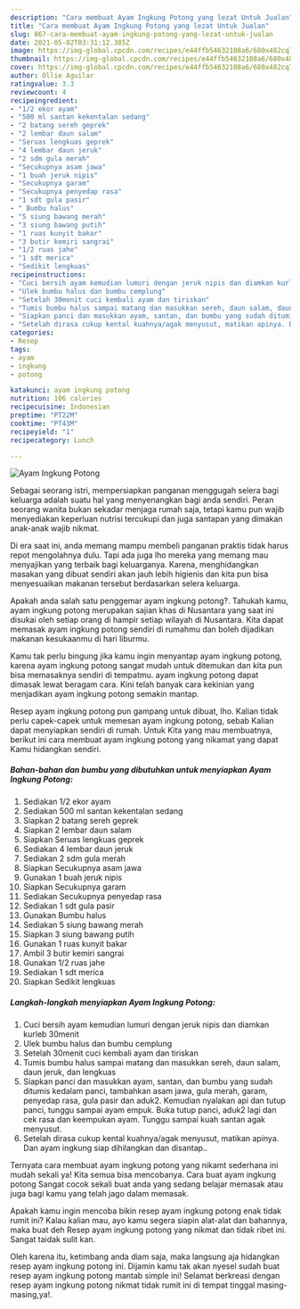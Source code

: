 ```yaml
---
description: "Cara membuat Ayam Ingkung Potong yang lezat Untuk Jualan"
title: "Cara membuat Ayam Ingkung Potong yang lezat Untuk Jualan"
slug: 867-cara-membuat-ayam-ingkung-potong-yang-lezat-untuk-jualan
date: 2021-05-02T03:31:12.385Z
image: https://img-global.cpcdn.com/recipes/e44ffb54632108a6/680x482cq70/ayam-ingkung-potong-foto-resep-utama.jpg
thumbnail: https://img-global.cpcdn.com/recipes/e44ffb54632108a6/680x482cq70/ayam-ingkung-potong-foto-resep-utama.jpg
cover: https://img-global.cpcdn.com/recipes/e44ffb54632108a6/680x482cq70/ayam-ingkung-potong-foto-resep-utama.jpg
author: Ollie Aguilar
ratingvalue: 3.3
reviewcount: 4
recipeingredient:
- "1/2 ekor ayam"
- "500 ml santan kekentalan sedang"
- "2 batang sereh geprek"
- "2 lembar daun salam"
- "Seruas lengkuas geprek"
- "4 lembar daun jeruk"
- "2 sdm gula merah"
- "Secukupnya asam jawa"
- "1 buah jeruk nipis"
- "Secukupnya garam"
- "Secukupnya penyedap rasa"
- "1 sdt gula pasir"
- " Bumbu halus"
- "5 siung bawang merah"
- "3 siung bawang putih"
- "1 ruas kunyit bakar"
- "3 butir kemiri sangrai"
- "1/2 ruas jahe"
- "1 sdt merica"
- "Sedikit lengkuas"
recipeinstructions:
- "Cuci bersih ayam kemudian lumuri dengan jeruk nipis dan diamkan kurleb 30menit"
- "Ulek bumbu halus dan bumbu cemplung"
- "Setelah 30menit cuci kembali ayam dan tiriskan"
- "Tumis bumbu halus sampai matang dan masukkan sereh, daun salam, daun jeruk, dan lengkuas"
- "Siapkan panci dan masukkan ayam, santan, dan bumbu yang sudah ditumis kedalam panci, tambahkan asam jawa, gula merah, garam, penyedap rasa, gula pasir dan aduk2. Kemudian nyalakan api dan tutup panci, tunggu sampai ayam empuk. Buka tutup panci, aduk2 lagi dan cek rasa dan keempukan ayam. Tunggu sampai kuah santan agak menyusut."
- "Setelah dirasa cukup kental kuahnya/agak menyusut, matikan apinya. Dan ayam ingkung siap dihilangkan dan disantap.."
categories:
- Resep
tags:
- ayam
- ingkung
- potong

katakunci: ayam ingkung potong 
nutrition: 106 calories
recipecuisine: Indonesian
preptime: "PT22M"
cooktime: "PT43M"
recipeyield: "1"
recipecategory: Lunch

---
```



![Ayam Ingkung Potong](https://img-global.cpcdn.com/recipes/e44ffb54632108a6/680x482cq70/ayam-ingkung-potong-foto-resep-utama.jpg)

Sebagai seorang istri, mempersiapkan panganan menggugah selera bagi keluarga adalah suatu hal yang menyenangkan bagi anda sendiri. Peran seorang  wanita bukan sekadar menjaga rumah saja, tetapi kamu pun wajib menyediakan keperluan nutrisi tercukupi dan juga santapan yang dimakan anak-anak wajib nikmat.

Di era  saat ini, anda memang mampu membeli panganan praktis tidak harus repot mengolahnya dulu. Tapi ada juga lho mereka yang memang mau menyajikan yang terbaik bagi keluarganya. Karena, menghidangkan masakan yang dibuat sendiri akan jauh lebih higienis dan kita pun bisa menyesuaikan makanan tersebut berdasarkan selera keluarga. 



Apakah anda salah satu penggemar ayam ingkung potong?. Tahukah kamu, ayam ingkung potong merupakan sajian khas di Nusantara yang saat ini disukai oleh setiap orang di hampir setiap wilayah di Nusantara. Kita dapat memasak ayam ingkung potong sendiri di rumahmu dan boleh dijadikan makanan kesukaanmu di hari liburmu.

Kamu tak perlu bingung jika kamu ingin menyantap ayam ingkung potong, karena ayam ingkung potong sangat mudah untuk ditemukan dan kita pun bisa memasaknya sendiri di tempatmu. ayam ingkung potong dapat dimasak lewat beragam cara. Kini telah banyak cara kekinian yang menjadikan ayam ingkung potong semakin mantap.

Resep ayam ingkung potong pun gampang untuk dibuat, lho. Kalian tidak perlu capek-capek untuk memesan ayam ingkung potong, sebab Kalian dapat menyiapkan sendiri di rumah. Untuk Kita yang mau membuatnya, berikut ini cara membuat ayam ingkung potong yang nikamat yang dapat Kamu hidangkan sendiri.

<!--inarticleads1-->

##### Bahan-bahan dan bumbu yang dibutuhkan untuk menyiapkan Ayam Ingkung Potong:

1. Sediakan 1/2 ekor ayam
1. Sediakan 500 ml santan kekentalan sedang
1. Siapkan 2 batang sereh geprek
1. Siapkan 2 lembar daun salam
1. Siapkan Seruas lengkuas geprek
1. Sediakan 4 lembar daun jeruk
1. Sediakan 2 sdm gula merah
1. Siapkan Secukupnya asam jawa
1. Gunakan 1 buah jeruk nipis
1. Siapkan Secukupnya garam
1. Sediakan Secukupnya penyedap rasa
1. Sediakan 1 sdt gula pasir
1. Gunakan  Bumbu halus
1. Sediakan 5 siung bawang merah
1. Siapkan 3 siung bawang putih
1. Gunakan 1 ruas kunyit bakar
1. Ambil 3 butir kemiri sangrai
1. Gunakan 1/2 ruas jahe
1. Sediakan 1 sdt merica
1. Siapkan Sedikit lengkuas




<!--inarticleads2-->

##### Langkah-langkah menyiapkan Ayam Ingkung Potong:

1. Cuci bersih ayam kemudian lumuri dengan jeruk nipis dan diamkan kurleb 30menit
1. Ulek bumbu halus dan bumbu cemplung
1. Setelah 30menit cuci kembali ayam dan tiriskan
1. Tumis bumbu halus sampai matang dan masukkan sereh, daun salam, daun jeruk, dan lengkuas
1. Siapkan panci dan masukkan ayam, santan, dan bumbu yang sudah ditumis kedalam panci, tambahkan asam jawa, gula merah, garam, penyedap rasa, gula pasir dan aduk2. Kemudian nyalakan api dan tutup panci, tunggu sampai ayam empuk. Buka tutup panci, aduk2 lagi dan cek rasa dan keempukan ayam. Tunggu sampai kuah santan agak menyusut.
1. Setelah dirasa cukup kental kuahnya/agak menyusut, matikan apinya. Dan ayam ingkung siap dihilangkan dan disantap..




Ternyata cara membuat ayam ingkung potong yang nikamt sederhana ini mudah sekali ya! Kita semua bisa mencobanya. Cara buat ayam ingkung potong Sangat cocok sekali buat anda yang sedang belajar memasak atau juga bagi kamu yang telah jago dalam memasak.

Apakah kamu ingin mencoba bikin resep ayam ingkung potong enak tidak rumit ini? Kalau kalian mau, ayo kamu segera siapin alat-alat dan bahannya, maka buat deh Resep ayam ingkung potong yang nikmat dan tidak ribet ini. Sangat taidak sulit kan. 

Oleh karena itu, ketimbang anda diam saja, maka langsung aja hidangkan resep ayam ingkung potong ini. Dijamin kamu tak akan nyesel sudah buat resep ayam ingkung potong mantab simple ini! Selamat berkreasi dengan resep ayam ingkung potong nikmat tidak rumit ini di tempat tinggal masing-masing,ya!.

